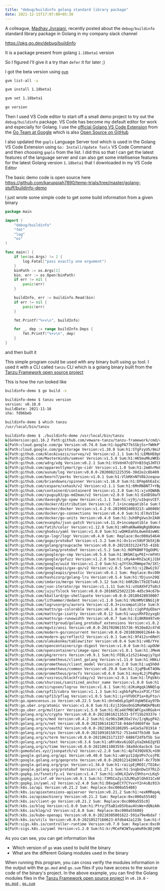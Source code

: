 ```yaml
---
title: "debug/buildinfo golang standard library package"
date: 2021-12-15T17:07:00+05:30
---
```


A colleague, [Madhav Jivrajani](https://github.com/MadhavJivrajani), recently posted about the `debug/buildinfo` standard library package in Golang in my company slack channel

https://pkg.go.dev/debug/buildinfo

It is a package present from golang `1.18beta1` version

So I figured I'll give it a try than `defer` it for later ;)

I got the beta version using [`gvm`](https://github.com/moovweb/gvm)

```bash
gvm list-all -u

gvm install 1.18beta1

gvm set 1.18beta1

go version
```

Then I used VS Code editor to start off a small demo project to try out the `debug/buildinfo` package. VS Code has become my default editor for work and especially for Golang. I use the [official Golang VS Code Extension](https://marketplace.visualstudio.com/items?itemName=golang.Go) from the [Go Team at Google](https://marketplace.visualstudio.com/publishers/golang) which is also [Open Source on GitHub](https://github.com/golang/vscode-go/)

I also updated the `gopls` Language Server tool which is used in the Golang VS Code Extension using `Go: Install/Update Tools` VS Code Command and then choosing `gopls` from the list. I did this so that I can get the latest features of the language server and can also get some intellisense features for the latest Golang version `1.18beta1` that I downloaded in my VS Code Editor

The basic demo code is open source here https://github.com/karuppiah7890/temp-trials/tree/master/golang-stuff/buildinfo-demo

I just wrote some simple code to get some build information from a given binary

```go
package main

import (
	"debug/buildinfo"
	"fmt"
	"log"
	"os"
)

func main() {
	if len(os.Args) != 2 {
		log.Fatal("pass exactly one argument")
	}
	binPath := os.Args[1]
	bin, err := os.Open(binPath)
	if err != nil {
		panic(err)
	}

	buildInfo, err := buildinfo.Read(bin)
	if err != nil {
		panic(err)
	}

	fmt.Printf("%+v\n", buildInfo)

	for _, dep := range buildInfo.Deps {
		fmt.Printf("%+v\n", dep)
	}
}
```

and then built it

This simple program could be used with any binary built using `go` tool. I used it with a CLI called `tanzu` CLI which is a golang binary built from the [Tanzu Framework open source project](https://github.com/vmware-tanzu/tanzu-framework/)

This is how the run looked like

```bash
buildinfo-demo $ go build -v

buildinfo-demo $ tanzu version
version: v0.10.0
buildDate: 2021-11-16
sha: fd96beb

buildinfo-demo $ which tanzu
/usr/local/bin/tanzu

buildinfo-demo $ ./buildinfo-demo /usr/local/bin/tanzu
&{GoVersion:go1.16.2 Path:github.com/vmware-tanzu/tanzu-framework/cmd/cli/tanzu Main:{Path:github.com/vmware-tanzu/tanzu-framework Version:(devel) Sum: Replace:<nil>} Deps:[0xc000a540c0 0xc000a54100 0xc000a54140 0xc000a54180 0xc000a541c0 0xc000a54240 0xc000a54280 0xc000a542c0 0xc000a54300 0xc000a54340 0xc000a54380 0xc000a543c0 0xc000a54400 0xc000a54440 0xc000a54480 0xc000a544c0 0xc000a54500 0xc000a54540 0xc000a54580 0xc000a545c0 0xc000a54600 0xc000a54680 0xc000a546c0 0xc000a54700 0xc000a54740 0xc000a54780 0xc000a547c0 0xc000a54800 0xc000a54840 0xc000a548c0 0xc000a54900 0xc000a54940 0xc000a54980 0xc000a549c0 0xc000a54a00 0xc000a54a40 0xc000a54a80 0xc000a54ac0 0xc000a54b00 0xc000a54b40 0xc000a54b80 0xc000a54bc0 0xc000a54c00 0xc000a54c40 0xc000a54c80 0xc000a54cc0 0xc000a54d00 0xc000a54d40 0xc000a54d80 0xc000a54dc0 0xc000a54e00 0xc000a54e40 0xc000a54e80 0xc000a54ec0 0xc000a54f00 0xc000a54f40 0xc000a54f80 0xc000a54fc0 0xc000a55000 0xc000a55040 0xc000a55080 0xc000a550c0 0xc000a55100 0xc000a55140 0xc000a55180 0xc000a551c0 0xc000a55200 0xc000a55240 0xc000a55280 0xc000a552c0 0xc000a55300 0xc000a55340 0xc000a55380 0xc000a553c0 0xc000a55400 0xc000a55440 0xc000a554c0 0xc000a55500 0xc000a55580 0xc000a55600 0xc000a55640 0xc000a556c0 0xc000a55740 0xc000a55780 0xc000a55800] Settings:[]}
&{Path:cloud.google.com/go Version:v0.74.0 Sum:h1:kpgPA77kSSbjSs+fWHkPTxQ6J5Z2Qkruo5jfXEkHxNQ= Replace:<nil>}
&{Path:cloud.google.com/go/storage Version:v1.10.0 Sum:h1:STgFzyU5/8miMl0//zKh2aQeTyeaUH3WN9bSUiJ09bA= Replace:<nil>}
&{Path:github.com/AlecAivazis/survey/v2 Version:v2.1.1 Sum:h1:LEMbHE0pLj75faaVEKClEX1TM4AJmmnOh9eimREzLWI= Replace:<nil>}
&{Path:github.com/Masterminds/semver Version:v1.5.0 Sum:h1:H65muMkzWKEuNDnfl9d70GUjFniHKHRbFPGBuZ3QEww= Replace:<nil>}
&{Path:github.com/adrg/xdg Version:v0.2.1 Sum:h1:VSVdnH7cQ7V+B33qSJHTCRlNgra1607Q8PzEmnvb2Ic= Replace:<nil>}
&{Path:github.com/apparentlymart/go-cidr Version:v1.1.0 Sum:h1:2mAhrMoF+nhXqxTzSZMUzDHkLjmIHC+Zzn4tdgBZjnU= Replace:<nil>}
&{Path:github.com/aunum/log Version:v0.0.0-20200821225356-38d2e2c8b489 Sum:h1:DKOk8ZLAPnn4P/qTwGj5x5wAMqHmaE1oL4+nl1laIu8= Replace:<nil>}
&{Path:github.com/beorn7/perks Version:v1.0.1 Sum:h1:VlbKKnNfV8bJzeqoa4cOKqO6bYr3WgKZxO8Z16+hsOM= Replace:<nil>}
&{Path:github.com/briandowns/spinner Version:v1.16.0 Sum:h1:DFmp6hEaIx2QXXuqSJmtfSBSAjRmpGiKG6ip2Wm/yOs= Replace:<nil>}
&{Path:github.com/cespare/xxhash/v2 Version:v2.1.1 Sum:h1:6MnRN8NT7+YBpUIWxHtefFZOKTAPgGjpQSxqLNn0+qY= Replace:<nil>}
&{Path:github.com/containerd/containerd Version:v1.3.0 Sum:h1:xjvXQWABwS2uiv3TWgQt5Uth60Gu86LTGZXMJkjc7rY= Replace:<nil>}
&{Path:github.com/cpuguy83/go-md2man/v2 Version:v2.0.0 Sum:h1:EoUDS0afbrsXAZ9YQ9jdu/mZ2sXgT1/2yyNng4PGlyM= Replace:<nil>}
&{Path:github.com/davecgh/go-spew Version:v1.1.1 Sum:h1:vj9j/u1bqnvCEfJOwUhtlOARqs3+rkHYY13jYWTU97c= Replace:<nil>}
&{Path:github.com/docker/distribution Version:v2.7.1+incompatible Sum:h1:a5mlkVzth6W5A4fOsS3D2EO5BUmsJpcB+cRlLU7cSug= Replace:<nil>}
&{Path:github.com/docker/docker Version:v1.4.2-0.20190924003213-a8608b5b67c7 Sum:h1:Cvj7S8I4Xpx78KAl6TwTmMHuHlZ/0SM60NUneGJQ7IE= Replace:<nil>}
&{Path:github.com/docker/go-connections Version:v0.4.0 Sum:h1:El9xVISelRB7BuFusrZozjnkIM5YnzCViNKohAFqRJQ= Replace:<nil>}
&{Path:github.com/docker/go-units Version:v0.4.0 Sum:h1:3uh0PgVws3nIA0Q+MwDC8yjEPf9zjRfZZWXZYDct3Tw= Replace:<nil>}
&{Path:github.com/evanphx/json-patch Version:v4.11.0+incompatible Sum:h1:glyUF9yIYtMHzn8xaKw5rMhdWcwsYV8dZHIq5567/xs= Replace:<nil>}
&{Path:github.com/fatih/color Version:v1.12.0 Sum:h1:mRhaKNwANqRgUBGKmnI5ZxEk7QXmjQeCcuYFMX2bfcc= Replace:<nil>}
&{Path:github.com/ghodss/yaml Version:v1.0.0 Sum:h1:wQHKEahhL6wmXdzwWG11gIVCkOv05bNOh+Rxn0yngAk= Replace:<nil>}
&{Path:github.com/go-logr/logr Version:v0.4.0 Sum: Replace:0xc000a54640}
&{Path:github.com/gogo/protobuf Version:v1.3.2 Sum:h1:Ov1cvc58UF3b5XjBnZv7+opcTcQFZebYjWzi34vdm4Q= Replace:<nil>}
&{Path:github.com/golang/groupcache Version:v0.0.0-20210331224755-41bb18bfe9da Sum:h1:oI5xCqsCo564l8iNU+DwB5epxmsaqB+rhGL0m5jtYqE= Replace:<nil>}
&{Path:github.com/golang/protobuf Version:v1.5.2 Sum:h1:ROPKBNFfQgOUMifHyP+KYbvpjbdoFNs+aK7DXlji0Tw= Replace:<nil>}
&{Path:github.com/google/go-cmp Version:v0.5.6 Sum:h1:BKbKCqvP6I+rmFHt06ZmyQtvB8xAkWdhFyr0ZUNZcxQ= Replace:<nil>}
&{Path:github.com/google/gofuzz Version:v1.2.0 Sum:h1:xRy4A+RhZaiKjJ1bPfwQ8sedCA+YS2YcCHW6ec7JMi0= Replace:<nil>}
&{Path:github.com/google/uuid Version:v1.2.0 Sum:h1:qJYtXnJRWmpe7m/3XlyhrsLrEURqHRM2kxzoxXqyUDs= Replace:<nil>}
&{Path:github.com/googleapis/gax-go/v2 Version:v2.0.5 Sum:h1:sjZBwGj9Jlw33ImPtvFviGYvseOtDM7hkSKB7+Tv3SM= Replace:<nil>}
&{Path:github.com/googleapis/gnostic Version:v0.4.1 Sum: Replace:0xc000a54880}
&{Path:github.com/hashicorp/golang-lru Version:v0.5.4 Sum:h1:YDjusn29QI/Das2iO9M0BHnIbxPeyuCHsjMW+lJfyTc= Replace:<nil>}
&{Path:github.com/imdario/mergo Version:v0.3.12 Sum:h1:b6R2BslTbIEToALKP7LxUvijTsNI9TAe80pLWN2g/HU= Replace:<nil>}
&{Path:github.com/json-iterator/go Version:v1.1.11 Sum:h1:uVUAXhF2To8cbw/3xN3pxj6kk7TYKs98NIrTqPlMWAQ= Replace:<nil>}
&{Path:github.com/juju/fslock Version:v0.0.0-20160525022230-4d5c94c67b4b Sum:h1:FQ7+9fxhyp82ks9vAuyPzG0/vVbWwMwLJ+P6yJI5FN8= Replace:<nil>}
&{Path:github.com/kballard/go-shellquote Version:v0.0.0-20180428030007-95032a82bc51 Sum:h1:Z9n2FFNUXsshfwJMBgNA0RU6/i7WVaAegv3PtuIHPMs= Replace:<nil>}
&{Path:github.com/lithammer/dedent Version:v1.1.0 Sum:h1:VNzHMVCBNG1j0fh3OrsFRkVUwStdDArbgBWoPAffktY= Replace:<nil>}
&{Path:github.com/logrusorgru/aurora Version:v2.0.3+incompatible Sum:h1:tOpm7WcpBTn4fjmVfgpQq0EfczGlG91VSDkswnjF5A8= Replace:<nil>}
&{Path:github.com/mattn/go-colorable Version:v0.1.8 Sum:h1:c1ghPdyEDarC70ftn0y+A/Ee++9zz8ljHG1b13eJ0s8= Replace:<nil>}
&{Path:github.com/mattn/go-isatty Version:v0.0.12 Sum:h1:wuysRhFDzyxgEmMf5xjvJ2M9dZoWAXNNr5LSBS7uHXY= Replace:<nil>}
&{Path:github.com/mattn/go-runewidth Version:v0.0.7 Sum:h1:Ei8KR0497xHyKJPAv59M1dkC+rOZCMBJ+t3fZ+twI54= Replace:<nil>}
&{Path:github.com/matttproud/golang_protobuf_extensions Version:v1.0.2-0.20181231171920-c182affec369 Sum:h1:I0XW9+e1XWDxdcEniV4rQAIOPUGDq67JSCiRCgGCZLI= Replace:<nil>}
&{Path:github.com/mgutz/ansi Version:v0.0.0-20170206155736-9520e82c474b Sum:h1:j7+1HpAFS1zy5+Q4qx1fWh90gTKwiN4QCGoY9TWyyO4= Replace:<nil>}
&{Path:github.com/modern-go/concurrent Version:v0.0.0-20180306012644-bacd9c7ef1dd Sum:h1:TRLaZ9cD/w8PVh93nsPXa1VrQ6jlwL5oN8l14QlcNfg= Replace:<nil>}
&{Path:github.com/modern-go/reflect2 Version:v1.0.1 Sum:h1:9f412s+6RmYXLWZSEzVVgPGK7C2PphHj5RJrvfx9AWI= Replace:<nil>}
&{Path:github.com/olekukonko/tablewriter Version:v0.0.4 Sum:h1:vHD/YYe1Wolo78koG299f7V/VAS08c6IpCLn+Ejf/w8= Replace:<nil>}
&{Path:github.com/opencontainers/go-digest Version:v1.0.0 Sum:h1:apOUWs51W5PlhuyGyz9FCeeBIOUDA/6nW8Oi/yOhh5U= Replace:<nil>}
&{Path:github.com/opencontainers/image-spec Version:v1.0.1 Sum:h1:JMemWkRwHx4Zj+fVxWoMCFm/8sYGGrUVojFA6h/TRcI= Replace:<nil>}
&{Path:github.com/pkg/errors Version:v0.9.1 Sum:h1:FEBLx1zS214owpjy7qsBeixbURkuhQAwrK5UwLGTwt4= Replace:<nil>}
&{Path:github.com/prometheus/client_golang Version:v1.11.0 Sum:h1:HNkLOAEQMIDv/K+04rukrLx6ch7msSRwf3/SASFAGtQ= Replace:<nil>}
&{Path:github.com/prometheus/client_model Version:v0.2.0 Sum:h1:uq5h0d+GuxiXLJLNABMgp2qUWDPiLvgCzz2dUR+/W/M= Replace:<nil>}
&{Path:github.com/prometheus/common Version:v0.29.0 Sum:h1:3jqPBvKT4OHAbje2Ql7KeaaSicDBCxMYwEJU1zRJceE= Replace:<nil>}
&{Path:github.com/prometheus/procfs Version:v0.6.0 Sum:h1:mxy4L2jP6qMonqmq+aTtOx1ifVWUgG/TAmntgbh3xv4= Replace:<nil>}
&{Path:github.com/russross/blackfriday/v2 Version:v2.0.1 Sum:h1:lPqVAte+HuHNfhJ/0LC98ESWRz8afy9tM/0RK8m9o+Q= Replace:<nil>}
&{Path:github.com/shurcooL/sanitized_anchor_name Version:v1.0.0 Sum:h1:PdmoCO6wvbs+7yrJyMORt4/BmY5IYyJwS/kOiWx8mHo= Replace:<nil>}
&{Path:github.com/sirupsen/logrus Version:v1.8.1 Sum:h1:dJKuHgqk1NNQlqoA6BTlM1Wf9DOH3NBjQyu0h9+AZZE= Replace:<nil>}
&{Path:github.com/spf13/cobra Version:v1.1.3 Sum:h1:xghbfqPkxzxP3C/f3n5DdpAbdKLj4ZE4BWQI362l53M= Replace:<nil>}
&{Path:github.com/spf13/pflag Version:v1.0.5 Sum:h1:iy+VFUOCP1a+8yFto/drg2CJ5u0yRoB7fZw3DKv/JXA= Replace:<nil>}
&{Path:go.opencensus.io Version:v0.22.5 Sum:h1:dntmOdLpSpHlVqbW5Eay97DelsZHe+55D+xC6i0dDS0= Replace:<nil>}
&{Path:go.uber.org/atomic Version:v1.6.0 Sum:h1:Ezj3JGmsOnG1MoRWQkPBsKLe9DwWD9QeXzTRzzldNVk= Replace:<nil>}
&{Path:go.uber.org/multierr Version:v1.5.0 Sum:h1:KCa4XfM8CWFCpxXRGok+Q0SS/0XBhMDbHHGABQLvD2A= Replace:<nil>}
&{Path:golang.org/x/crypto Version:v0.0.0-20210616213533-5ff15b29337e Sum:h1:gsTQYXdTw2Gq7RBsWvlQ91b+aEQ6bXFUngBGuR8sPpI= Replace:<nil>}
&{Path:golang.org/x/mod Version:v0.4.2 Sum:h1:Gz96sIWK3OalVv/I/qNygP42zyoKp3xptRVCWRFEBvo= Replace:<nil>}
&{Path:golang.org/x/net Version:v0.0.0-20210614182718-04defd469f4e Sum:h1:XpT3nA5TvE525Ne3hInMh6+GETgn27Zfm9dxsThnX2Q= Replace:<nil>}
&{Path:golang.org/x/oauth2 Version:v0.0.0-20210628180205-a41e5a781914 Sum:h1:3B43BWw0xEBsLZ/NO1VALz6fppU3481pik+2Ksv45z8= Replace:<nil>}
&{Path:golang.org/x/sys Version:v0.0.0-20210910150752-751e447fb3d0 Sum:h1:xrCZDmdtoloIiooiA9q0OQb9r8HejIHYoHGhGCe1pGg= Replace:<nil>}
&{Path:golang.org/x/term Version:v0.0.0-20210615171337-6886f2dfbf5b Sum:h1:9zKuko04nR4gjZ4+DNjHqRlAJqbJETHwiNKDqTfOjfE= Replace:<nil>}
&{Path:golang.org/x/text Version:v0.3.6 Sum:h1:aRYxNxv6iGQlyVaZmk6ZgYEDa+Jg18DxebPSrd6bg1M= Replace:<nil>}
&{Path:golang.org/x/time Version:v0.0.0-20210611083556-38a9dc6acbc6 Sum:h1:Vv0JUPWTyeqUq42B2WJ1FeIDjjvGKoA2Ss+Ts0lAVbs= Replace:<nil>}
&{Path:gomodules.xyz/jsonpatch/v2 Version:v2.2.0 Sum:h1:4pT439QV83L+G9FkcCriY6EkpcK6r6bK+A5FBUMI7qY= Replace:<nil>}
&{Path:google.golang.org/api Version:v0.40.0 Sum:h1:uWrpz12dpVPn7cojP82mk02XDgTJLDPc2KbVTxrWb4A= Replace:<nil>}
&{Path:google.golang.org/genproto Version:v0.0.0-20201214200347-8c77b98c765d Sum:h1:HV9Z9qMhQEsdlvxNFELgQ11RkMzO3CMkjEySjCtuLes= Replace:<nil>}
&{Path:google.golang.org/grpc Version:v1.34.0 Sum:h1:raiipEjMOIC/TO2AvyTxP25XFdLxNIBwzDh3FM3XztI= Replace:<nil>}
&{Path:google.golang.org/protobuf Version:v1.27.1 Sum:h1:SnqbnDw1V7RiZcXPx5MEeqPv2s79L9i7BJUlG/+RurQ= Replace:<nil>}
&{Path:gopkg.in/fsnotify.v1 Version:v1.4.7 Sum:h1:xOHLXZwVvI9hhs+cLKq5+I5onOuwQLhQwiu63xxlHs4= Replace:<nil>}
&{Path:gopkg.in/inf.v0 Version:v0.9.1 Sum:h1:73M5CoZyi3ZLMOyDlQh031Cx6N9NDJ2Vvfl76EDAgDc= Replace:<nil>}
&{Path:gopkg.in/yaml.v2 Version:v2.4.0 Sum:h1:D8xgwECY7CYvx+Y2n4sBz93Jn9JRvxdiyyo8CTfuKaY= Replace:<nil>}
&{Path:k8s.io/api Version:v0.21.2 Sum: Replace:0xc000a55480}
&{Path:k8s.io/apiextensions-apiserver Version:v0.21.2 Sum:h1:+exKMRep4pDrphEafRvpEi79wTnCFMqKf8LBtlA3yrE= Replace:<nil>}
&{Path:k8s.io/apimachinery Version:v0.21.2 Sum: Replace:0xc000a55540}
&{Path:k8s.io/client-go Version:v0.21.2 Sum: Replace:0xc000a555c0}
&{Path:k8s.io/klog Version:v1.0.0 Sum:h1:Pt+yjF5aB1xDSVbau4VsWe+dQNzA0qv1LlXdC2dF6Q8= Replace:<nil>}
&{Path:k8s.io/klog/v2 Version:v2.8.0 Sum: Replace:0xc000a55680}
&{Path:k8s.io/kube-openapi Version:v0.0.0-20210305001622-591a79e4bda7 Sum: Replace:0xc000a55700}
&{Path:k8s.io/utils Version:v0.0.0-20210527160623-6fdb442a123b Sum:h1:MSqsVQ3pZvPGTqCjptfimO2WjG7A9un2zcpiHkA6M/s= Replace:<nil>}
&{Path:sigs.k8s.io/controller-runtime Version:v0.7.0 Sum: Replace:0xc000a557c0}
&{Path:sigs.k8s.io/yaml Version:v1.2.0 Sum:h1:kr/MCeFWJWTwyaHoR9c8EjH9OumOmoF9YGiZd7lFm/Q= Replace:<nil>}
```

As you can see, you can get information like
- Which version of `go` was used to build the binary
- What are the different Golang modules used in the binary

When running this program, you can cross verify the modules information in the output with the `go.mod` and `go.sum` files if you have access to the source code of the binary's project. In the above example, you can find the Golang modules files in the [Tanzu Framework open source project](https://github.com/vmware-tanzu/tanzu-framework/) in `v0.10.0` - [`go.mod`](https://github.com/vmware-tanzu/tanzu-framework/blob/v0.10.0/go.mod) , [`go.sum`](https://github.com/vmware-tanzu/tanzu-framework/blob/v0.10.0/go.sum)
